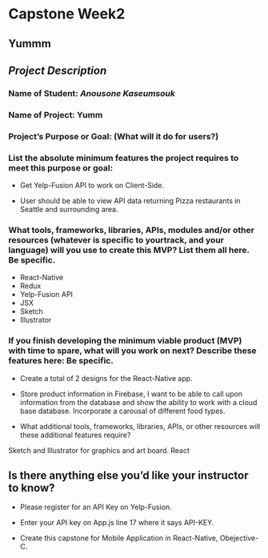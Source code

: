 # Capstone Week2

## Yummm

## _Project Description_

### Name of Student: _Anousone Kaseumsouk_

### Name of Project: Yumm

### Project’s Purpose or Goal: (What will it do for users?)

### List the absolute minimum features the project requires to meet this purpose or goal:

* Get Yelp-Fusion API to work on Client-Side.

* User should be able to view API data returning Pizza restaurants in Seattle and surrounding area.

### What tools, frameworks, libraries, APIs, modules and/or other resources (whatever is specific to yourtrack, and your language) will you use to create this MVP? List them all here. Be specific.

* React-Native
* Redux
* Yelp-Fusion API
* JSX
* Sketch
* Illustrator

### If you finish developing the minimum viable product (MVP) with time to spare, what will you work on next? Describe these features here: Be specific.

* Create a total of 2 designs for the React-Native app.

* Store product information in Firebase, I want to be able to call upon information from the database and show the ability to work with a cloud base database.
Incorporate a carousal of different food types.

* What additional tools, frameworks, libraries, APIs, or other resources will these additional features require?

Sketch and Illustrator for graphics and art board.
React

## Is there anything else you’d like your instructor to know?

* Please register for an API Key on Yelp-Fusion.
* Enter your API key on App.js line 17 where it says API-KEY.

* Create this capstone for Mobile Application in React-Native, Obejective-C.
